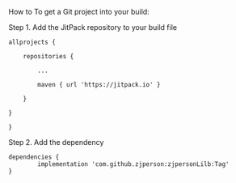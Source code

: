 How to
To get a Git project into your build:

Step 1. Add the JitPack repository to your build file

	allprojects {
	
		repositories {
		
			...
			
			maven { url 'https://jitpack.io' }
			
		}
		
	}
	
	}
	
	
Step 2. Add the dependency

	dependencies {
	        implementation 'com.github.zjperson:zjpersonLilb:Tag'
	}
